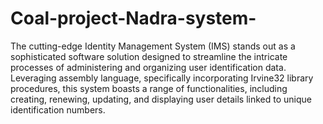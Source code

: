 # Coal-project-Nadra-system-
The cutting-edge Identity Management System (IMS) stands out as a sophisticated software solution designed to streamline the intricate processes of administering and organizing user identification data. Leveraging assembly language, specifically incorporating Irvine32 library procedures, this system boasts a range of functionalities, including creating, renewing, updating, and displaying user details linked to unique identification numbers.
